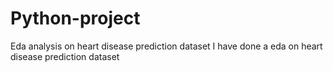 # Python-project
Eda analysis on heart disease prediction dataset
I have done a eda on heart disease prediction
dataset
